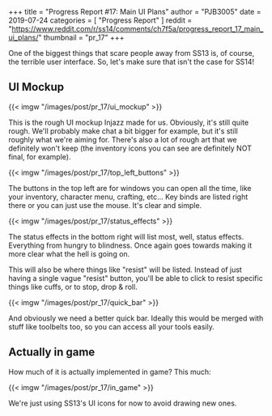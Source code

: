 +++
title = "Progress Report #17: Main UI Plans"
author = "PJB3005"
date = 2019-07-24
categories = [
	"Progress Report"
]
reddit = "https://www.reddit.com/r/ss14/comments/ch7f5a/progress_report_17_main_ui_plans/"
thumbnail = "pr_17"
+++

One of the biggest things that scare people away from SS13 is, of course, the terrible user interface.
So, let's make sure that isn't the case for SS14!

<!--more-->

## UI Mockup

{{< imgw "/images/post/pr_17/ui_mockup" >}}

This is the rough UI mockup Injazz made for us. Obviously, it's still quite rough. We'll probably make chat a bit bigger for example, but it's still roughly what we're aiming for. There's also a lot of rough art that we definitely won't keep (the inventory icons you can see are definitely NOT final, for example).

{{< imgw "/images/post/pr_17/top_left_buttons" >}}

The buttons in the top left are for windows you can open all the time, like your inventory, character menu, crafting, etc... Key binds are listed right there or you can just use the mouse. It's clear and simple.

{{< imgw "/images/post/pr_17/status_effects" >}}

The status effects in the bottom right will list most, well, status effects. Everything from hungry to blindness. Once again goes towards making it more clear what the hell is going on.

This will also be where things like "resist" will be listed. Instead of just having a single vague "resist" button, you'll be able to click to resist specific things like cuffs, or to stop, drop & roll.

{{< imgw "/images/post/pr_17/quick_bar" >}}

And obviously we need a better quick bar. Ideally this would be merged with stuff like toolbelts too, so you can access all your tools easily.

## Actually in game

How much of it is actually implemented in game? This much:

{{< imgw "/images/post/pr_17/in_game" >}}

We're just using SS13's UI icons for now to avoid drawing new ones.
